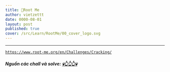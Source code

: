 ```yaml
---
title: 🐳Root Me
author: vietzettt
date: 0000-08-01
layout: post
published: true 
cover: /src/Learn/RootMe/00_cover_logo.svg
---
```


---

[`https://www.root-me.org/en/Challenges/Cracking/`](https://www.root-me.org/en/Challenges/Cracking/)

##### **Nguồn các chall và solve:** [💀**👆👆👆**💀](https://github.com/vietzettt/vietzettt.github.io/tree/main/src/Learn/RootMe)

<!-- ### Godot - 0 protection -->
